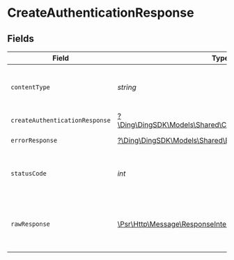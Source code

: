 # CreateAuthenticationResponse


## Fields

| Field                                                                                                            | Type                                                                                                             | Required                                                                                                         | Description                                                                                                      |
| ---------------------------------------------------------------------------------------------------------------- | ---------------------------------------------------------------------------------------------------------------- | ---------------------------------------------------------------------------------------------------------------- | ---------------------------------------------------------------------------------------------------------------- |
| `contentType`                                                                                                    | *string*                                                                                                         | :heavy_check_mark:                                                                                               | HTTP response content type for this operation                                                                    |
| `createAuthenticationResponse`                                                                                   | [?\Ding\DingSDK\Models\Shared\CreateAuthenticationResponse](../../Models/Shared/CreateAuthenticationResponse.md) | :heavy_minus_sign:                                                                                               | OK                                                                                                               |
| `errorResponse`                                                                                                  | [?\Ding\DingSDK\Models\Shared\ErrorResponse](../../Models/Shared/ErrorResponse.md)                               | :heavy_minus_sign:                                                                                               | Bad Request                                                                                                      |
| `statusCode`                                                                                                     | *int*                                                                                                            | :heavy_check_mark:                                                                                               | HTTP response status code for this operation                                                                     |
| `rawResponse`                                                                                                    | [\Psr\Http\Message\ResponseInterface](https://www.php-fig.org/psr/psr-7/#33-psrhttpmessageresponseinterface)     | :heavy_check_mark:                                                                                               | Raw HTTP response; suitable for custom response parsing                                                          |